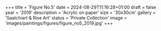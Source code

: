 +++
title = 'Figure No.5'
date = 2024-08-29T11:16:28+01:00
draft = false
year = '2019'
description = 'Acrylic on paper'
size = '30x30cm'
gallery = 'Saatchiart & Rise Art'
status = 'Private Collection'
image = 'images/paintings/figures/figure_no5_2019.jpg'
+++
